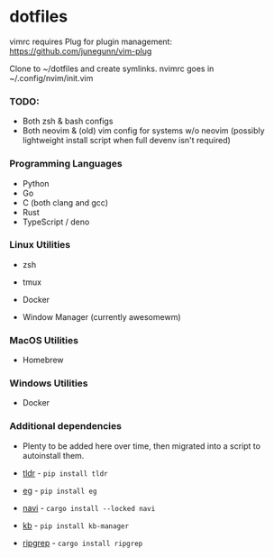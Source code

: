# dotfiles

vimrc requires Plug for plugin management: https://github.com/junegunn/vim-plug

Clone to ~/dotfiles and create symlinks. nvimrc goes in ~/.config/nvim/init.vim


### TODO:
* Both zsh & bash configs
* Both neovim & (old) vim config for systems w/o neovim (possibly lightweight
  install script when full devenv isn't required)


### Programming Languages

* Python
* Go
* C (both clang and gcc)
* Rust
* TypeScript / deno


### Linux Utilities
* zsh
* tmux
* Docker

* Window Manager (currently awesomewm)

### MacOS Utilities
* Homebrew

### Windows Utilities
* Docker


### Additional dependencies

* Plenty to be added here over time, then migrated into a script to autoinstall them.

* [tldr](https://github.com/tldr-pages/tldr) - `pip install tldr`
* [eg](https://github.com/srsudar/eg) - `pip install eg`
* [navi](https://github.com/denisidoro/navi) - `cargo install --locked navi`
* [kb](https://github.com/gnebbia/kb) - `pip install kb-manager`
* [ripgrep](https://github.com/BurntSushi/ripgrep) - `cargo install ripgrep`
